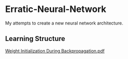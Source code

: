 # Erratic-Neural-Network
My attempts to create a new neural network architecture.

## Learning Structure
[Weight Initialization During Backpropagation.pdf](https://github.com/KoralK5/Erratic-Neural-Network/files/6565515/Weight.Initialization.During.Backpropagation.pdf)
